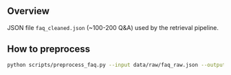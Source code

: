 ## Overview
JSON file `faq_cleaned.json` (~100-200 Q&A) used by the retrieval pipeline.

## How to preprocess
```bash
python scripts/preprocess_faq.py --input data/raw/faq_raw.json --output data/processed/faq_cleaned.json